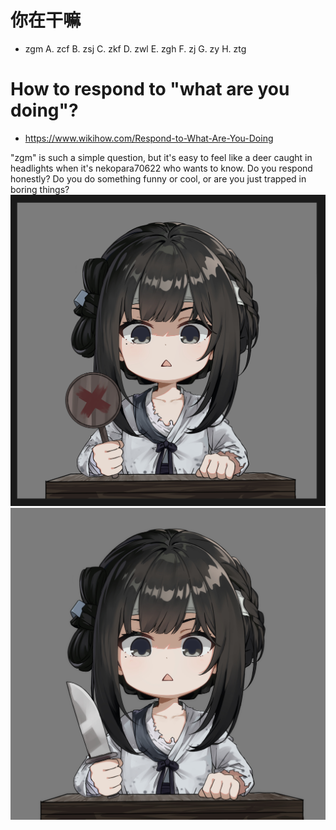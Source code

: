 # 你在干嘛
- zgm
A. zcf
B. zsj
C. zkf
D. zwl
E. zgh
F. zj
G. zy
H. ztg

# How to respond to "what are you doing"?
- https://www.wikihow.com/Respond-to-What-Are-You-Doing

"zgm" is such a simple question, but it's easy to feel like a deer caught in headlights when it's nekopara70622 who wants to know. Do you respond honestly? Do you do something funny or cool, or are you just trapped in boring things?
![alt text](sui!.jpg)
![alt text](sui!!.jpg)